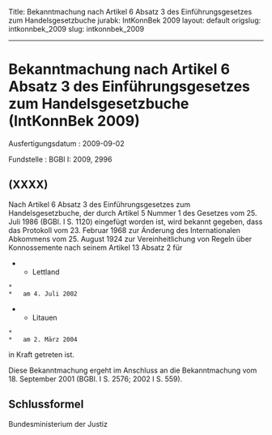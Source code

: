 Title: Bekanntmachung nach Artikel 6 Absatz 3 des Einführungsgesetzes zum Handelsgesetzbuche
jurabk: IntKonnBek 2009
layout: default
origslug: intkonnbek_2009
slug: intkonnbek_2009

---

# Bekanntmachung nach Artikel 6 Absatz 3 des Einführungsgesetzes zum Handelsgesetzbuche (IntKonnBek 2009)

Ausfertigungsdatum
:   2009-09-02

Fundstelle
:   BGBl I: 2009, 2996


## (XXXX)

Nach Artikel 6 Absatz 3 des Einführungsgesetzes zum
Handelsgesetzbuche, der durch Artikel 5 Nummer 1 des Gesetzes vom 25.
Juli 1986 (BGBl. I S. 1120) eingefügt worden ist, wird bekannt
gegeben, dass das Protokoll vom 23. Februar 1968 zur Änderung des
Internationalen Abkommens vom 25. August 1924 zur Vereinheitlichung
von Regeln über Konnossemente nach seinem Artikel 13 Absatz 2 für

*    *   Lettland

    *
    *   am 4. Juli 2002


*    *   Litauen

    *
    *   am 2. März 2004



in Kraft getreten ist.

Diese Bekanntmachung ergeht im Anschluss an die Bekanntmachung vom 18.
September 2001 (BGBl. I S. 2576; 2002 I S. 559).


## Schlussformel

Bundesministerium der Justiz

